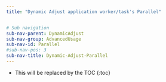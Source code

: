 ```yaml
---
title: "Dynamic Adjust application worker/task's Parallel"


# Sub navigation
sub-nav-parent: DynamicAdjust
sub-nav-group: AdvancedUsage
sub-nav-id: Parallel
#sub-nav-pos: 3
sub-nav-title: Dynamic-Adjust-Parallel
---
```


* This will be replaced by the TOC
{:toc}
